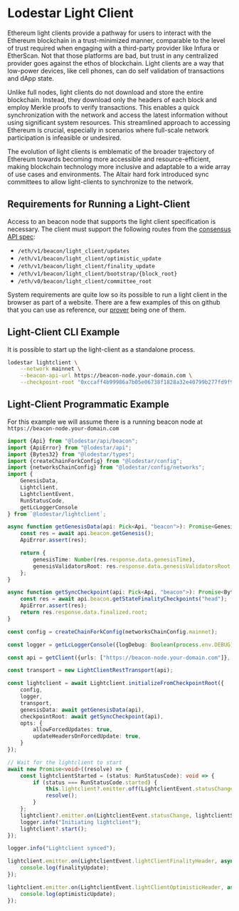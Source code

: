 # Lodestar Light Client

Ethereum light clients provide a pathway for users to interact with the Ethereum blockchain in a trust-minimized manner, comparable to the level of trust required when engaging with a third-party provider like Infura or EtherScan. Not that those platforms are bad, but trust in any centralized provider goes against the ethos of blockchain.  Light clients are a way that low-power devices, like cell phones, can do self validation of transactions and dApp state.

Unlike full nodes, light clients do not download and store the entire blockchain. Instead, they download only the headers of each block and employ Merkle proofs to verify transactions.  This enables a quick synchronization with the network and access the latest information without using significant system resources​. This streamlined approach to accessing Ethereum is crucial, especially in scenarios where full-scale network participation is infeasible or undesired.

The evolution of light clients is emblematic of the broader trajectory of Ethereum towards becoming more accessible and resource-efficient, making blockchain technology more inclusive and adaptable to a wide array of use cases and environments.  The Altair hard fork introduced sync committees to allow light-clients to synchronize to the network.

## Requirements for Running a Light-Client

Access to an beacon node that supports the light client specification is necessary. The client must support the following routes from the [consensus API spec](https://github.com/ethereum/consensus-specs/tree/dev):

- `/eth/v1/beacon/light_client/updates`
- `/eth/v1/beacon/light_client/optimistic_update`
- `/eth/v1/beacon/light_client/finality_update`
- `/eth/v1/beacon/light_client/bootstrap/{block_root}`
- `/eth/v0/beacon/light_client/committee_root`

System requirements are quite low so its possible to run a light client in the browser as part of a website. There are a few examples of this on github that you can use as reference, our [prover](./prover.md) being one of them.

## Light-Client CLI Example

It is possible to start up the light-client as a standalone process.

```bash
lodestar lightclient \
    --network mainnet \
    --beacon-api-url https://beacon-node.your-domain.com \
    --checkpoint-root "0xccaff4b99986a7b05e06738f1828a32e40799b277fd9f9ff069be55341fe0229"
```

## Light-Client Programmatic Example

For this example we will assume there is a running beacon node at `https://beacon-node.your-domain.com`

```ts
import {Api} from "@lodestar/api/beacon";
import {ApiError} from "@lodestar/api";
import {Bytes32} from "@lodestar/types";
import {createChainForkConfig} from "@lodestar/config";
import {networksChainConfig} from "@lodestar/config/networks";
import {
    GenesisData,
    Lightclient,
    LightclientEvent,
    RunStatusCode,
    getLcLoggerConsole
} from `@lodestar/lightclient`;

async function getGenesisData(api: Pick<Api, "beacon">): Promise<GenesisData> {
    const res = await api.beacon.getGenesis();
    ApiError.assert(res);

    return {
        genesisTime: Number(res.response.data.genesisTime),
        genesisValidatorsRoot: res.response.data.genesisValidatorsRoot,
    };
}

async function getSyncCheckpoint(api: Pick<Api, "beacon">): Promise<Bytes32> {
    const res = await api.beacon.getStateFinalityCheckpoints("head");
    ApiError.assert(res);
    return res.response.data.finalized.root;
}

const config = createChainForkConfig(networksChainConfig.mainnet);

const logger = getLcLoggerConsole({logDebug: Boolean(process.env.DEBUG)});

const api = getClient({urls: ["https://beacon-node.your-domain.com"]}, {config});

const transport = new LightClientRestTransport(api);

const lightclient = await Lightclient.initializeFromCheckpointRoot({
    config,
    logger,
    transport,
    genesisData: await getGenesisData(api),
    checkpointRoot: await getSyncCheckpoint(api),
    opts: {
        allowForcedUpdates: true,
        updateHeadersOnForcedUpdate: true,
    }
});

// Wait for the lightclient to start
await new Promise<void>((resolve) => {
    const lightclientStarted = (status: RunStatusCode): void => {
        if (status === RunStatusCode.started) {
            this.lightclient?.emitter.off(LightclientEvent.statusChange, lightclientStarted);
            resolve();
        }
    };
    lightclient?.emitter.on(LightclientEvent.statusChange, lightclientStarted);
    logger.info("Initiating lightclient");
    lightclient?.start();
});

logger.info("Lightclient synced");

lightclient.emitter.on(LightclientEvent.lightClientFinalityHeader, async (finalityUpdate) => {
    console.log(finalityUpdate);
});

lightclient.emitter.on(LightclientEvent.lightClientOptimisticHeader, async (optimisticUpdate) => {
    console.log(optimisticUpdate);
});
```
